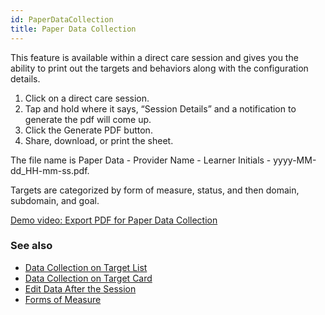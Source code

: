 ```yaml
---
id: PaperDataCollection
title: Paper Data Collection
---
```

This feature is available within a direct care session and gives you the ability to print out the targets and behaviors along with the configuration details.    

1. Click on a direct care session. 
2. Tap and hold where it says, “Session Details” and a notification to generate the pdf will come up.  
3. Click the Generate PDF button.  
4. Share, download, or print the sheet. 

The file name is Paper Data - Provider Name - Learner Initials - yyyy-MM-dd_HH-mm-ss.pdf.    

Targets are categorized by form of measure, status, and then domain, subdomain, and goal. 

[Demo video: Export PDF for Paper Data Collection](https://youtu.be/jd4hjoBg43w/ "Title")

### See also
- [Data Collection on Target List](../DataCollection/DataCollectionOnTargetList.md)
- [Data Collection on Target Card](DataCollection/DataCollectionTargetCard.md)
- [Edit Data After the Session](DataCollection/EditDataAfterSession.md)
- [Forms of Measure](../CarePlan/FormsOfMeasure.md)